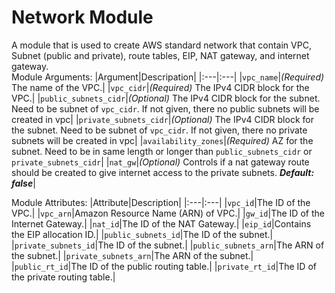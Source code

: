 # Network Module
A module that is used to create AWS standard network that contain VPC, Subnet (public and private), route tables, EIP, NAT gateway, and internet gateway.\
Module Arguments:
|Argument|Descripation|
|:---|:---|
|`vpc_name`|*(Required)* The name of the VPC.|
|`vpc_cidr`|*(Required)* The IPv4 CIDR block for the VPC.|
|`public_subnets_cidr`|*(Optional)* The IPv4 CIDR block for the subnet. Need to be subnet of `vpc_cidr`. If not given, there no public subnets will be created in vpc|
|`private_subnets_cidr`|*(Optional)* The IPv4 CIDR block for the subnet. Need to be subnet of `vpc_cidr`. If not given, there no private subnets will be created in vpc|
|`availability_zones`|*(Required)* AZ for the subnet. Need to be in same length or longer than `public_subnets_cidr` or `private_subnets_cidr`|
|`nat_gw`|*(Optional)* Controls if a nat gateway route should be created to give internet access to the private subnets. ***Default: false***|

Module Attributes:
|Attribute|Description|
|:---|:---|
|`vpc_id`|The ID of the VPC.|
|`vpc_arn`|Amazon Resource Name (ARN) of VPC.|
|`gw_id`|The ID of the Internet Gateway.|
|`nat_id`|The ID of the NAT Gateway.|
|`eip_id`|Contains the EIP allocation ID.|
|`public_subnets_id`|The ID of the subnet.|
|`private_subnets_id`|The ID of the subnet.|
|`public_subnets_arn`|The ARN of the subnet.|
|`private_subnets_arn`|The ARN of the subnet.|
|`public_rt_id`|The ID of the public routing table.|
|`private_rt_id`|The ID of the private routing table.|
